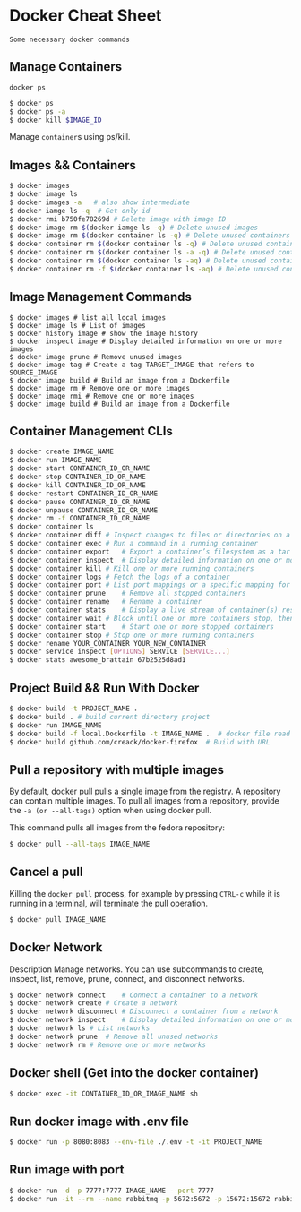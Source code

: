 # Docker Cheat Sheet
`Some necessary docker commands`


## Manage Containers

`docker ps`

```bash
$ docker ps
$ docker ps -a
$ docker kill $IMAGE_ID
```

Manage `container`s using ps/kill.


## Images && Containers
```bash
$ docker images
$ docker image ls
$ docker images -a   # also show intermediate
$ docker iamge ls -q  # Get only id
$ docker rmi b750fe78269d # Delete image with image ID
$ docker image rm $(docker iamge ls -q) # Delete unused images
$ docker image rm $(docker container ls -q) # Delete unused containers
$ docker container rm $(docker container ls -q) # Delete unused containers
$ docker container rm $(docker container ls -a -q) # Delete unused containers
$ docker container rm $(docker container ls -aq) # Delete unused containers
$ docker container rm -f $(docker container ls -aq) # Delete unused containers forcefully
```


## Image Management Commands
```basg
$ docker images # list all local images
$ docker image ls # List of images
$ docker history image # show the image history
$ docker inspect image # Display detailed information on one or more images
$ docker image prune # Remove unused images
$ docker image tag # Create a tag TARGET_IMAGE that refers to SOURCE_IMAGE
$ docker image build # Build an image from a Dockerfile
$ docker image rm # Remove one or more images
$ docker image rmi # Remove one or more images
$ docker image build # Build an image from a Dockerfile
```


## Container Management CLIs
```bash
$ docker create IMAGE_NAME
$ docker run IMAGE_NAME
$ docker start CONTAINER_ID_OR_NAME
$ docker stop CONTAINER_ID_OR_NAME
$ docker kill CONTAINER_ID_OR_NAME
$ docker restart CONTAINER_ID_OR_NAME
$ docker pause CONTAINER_ID_OR_NAME
$ docker unpause CONTAINER_ID_OR_NAME
$ docker rm -f CONTAINER_ID_OR_NAME
$ docker container ls
$ docker container diff	# Inspect changes to files or directories on a container’s filesystem
$ docker container exec	# Run a command in a running container
$ docker container export	# Export a container’s filesystem as a tar archive
$ docker container inspect	# Display detailed information on one or more containers
$ docker container kill	# Kill one or more running containers
$ docker container logs	# Fetch the logs of a container
$ docker container port	# List port mappings or a specific mapping for the container
$ docker container prune	# Remove all stopped containers
$ docker container rename	# Rename a container
$ docker container stats	# Display a live stream of container(s) resource usage statistics
$ docker container wait	# Block until one or more containers stop, then print their exit codes
$ docker container start	# Start one or more stopped containers
$ docker container stop	# Stop one or more running containers
$ docker rename YOUR_CONTAINER YOUR_NEW_CONTAINER
$ docker service inspect [OPTIONS] SERVICE [SERVICE...]
$ docker stats awesome_brattain 67b2525d8ad1
```


## Project Build && Run With Docker 
```bash
$ docker build -t PROJECT_NAME .
$ docker build . # build current directory project
$ docker run IMAGE_NAME
$ docker build -f local.Dockerfile -t IMAGE_NAME .  # docker file read from another docker file
$ docker build github.com/creack/docker-firefox  # Build with URL
```


## Pull a repository with multiple images
By default, docker pull pulls a single image from the registry. A repository can contain multiple images. To pull all images from a repository, provide the `-a (or --all-tags)` option when using docker pull.

This command pulls all images from the fedora repository:
```bash
$ docker pull --all-tags IMAGE_NAME
```


## Cancel a pull
Killing the `docker pull` process, for example by pressing `CTRL-c` while it is running in a terminal, will terminate the pull operation.
```bash
$ docker pull IMAGE_NAME
```


## Docker Network
Description
Manage networks. You can use subcommands to create, inspect, list, remove, prune, connect, and disconnect networks.
```bash
$ docker network connect	# Connect a container to a network
$ docker network create	# Create a network
$ docker network disconnect	# Disconnect a container from a network
$ docker network inspect	# Display detailed information on one or more networks
$ docker network ls	# List networks
$ docker network prune	# Remove all unused networks
$ docker network rm	# Remove one or more networks
```


## Docker shell (Get into the docker container)
```bash
$ docker exec -it CONTAINER_ID_OR_IMAGE_NAME sh
```


## Run docker image with .env file
```bash
$ docker run -p 8080:8083 --env-file ./.env -t -it PROJECT_NAME
```

## Run image with port
```bash
$ docker run -d -p 7777:7777 IMAGE_NAME --port 7777
$ docker run -it --rm --name rabbitmq -p 5672:5672 -p 15672:15672 rabbitmq:3.8-management # Example: rabbitmq image
```




































